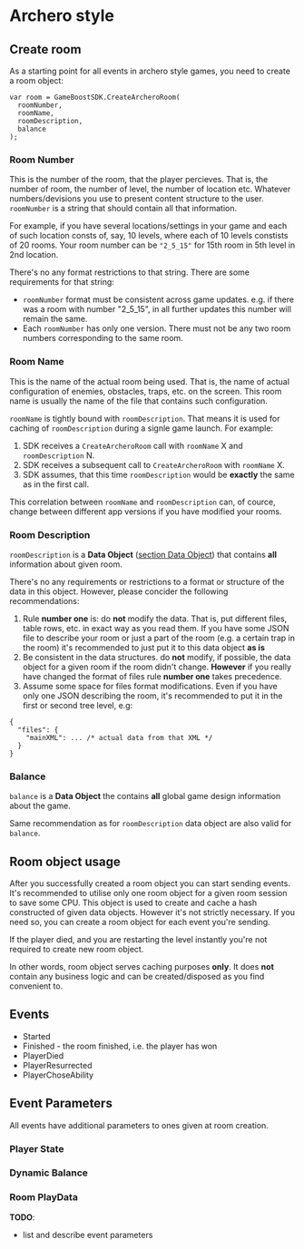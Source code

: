 # Archero style

## Create room

As a starting point for all events in archero style games, you need to create a room object:
```
var room = GameBoostSDK.CreateArcheroRoom(
  roomNumber,
  roomName,
  roomDescription,
  balance
);
```

### Room Number

This is the number of the room, that the player percieves. That is, the number of room, the number of level, the number of location etc. Whatever numbers/devisions you use to present content structure to the user. `roomNumber` is a string that should contain all that information.

For example, if you have several locations/settings in your game and each of such location consts of, say, 10 levels, where each of 10 levels constists of 20 rooms. Your room number can be `"2_5_15"` for 15th room in 5th level in 2nd location.

There's no any format restrictions to that string. There are some requirements for that string:
* `roomNumber` format must be consistent across game updates. e.g. if there was  a room with number "2_5_15", in all further updates this number will remain the same.
* Each `roomNumber` has only one version. There must not be any two room numbers corresponding to the same room.


### Room Name

This is the name of the actual room being used. That is, the name of actual configuration of enemies, obstacles, traps, etc. on the screen. This room name is usually the name of the file that contains such configuration.

`roomName` is tightly bound with `roomDescription`. That means it is used for caching of `roomDescription` during a signle game launch. For example:
1. SDK receives a `CreateArcheroRoom` call with `roomName` X and `roomDescription` N.
2. SDK receives a subsequent call to `CreateArcheroRoom` with `roomName` X.
3. SDK assumes, that this time `roomDescription` would be **exactly** the same as in the first call.

This correlation between `roomName` and `roomDescription` can, of cource, change between different app versions if you have modified your rooms.


### Room Description

`roomDescription` is a **Data Object** ([section Data Object](https://github.com/chestnut42/doitbetter-unity/blob/main/README.md)) that contains **all** information about given room.

There's no any requirements or restrictions to a format or structure of the data in this object. However, please concider the following recommendations:
1. Rule **number one** is: do **not** modify the data. That is, put different files, table rows, etc. in exact way as you read them. If you have some JSON file to describe your room or just a part of the room (e.g. a certain trap in the room) it's recommended to just put it to this data object **as is**
1. Be consistent in the data structures. do **not** modify, if possible, the data object for a given room if the room didn't change. **However** if you really have changed the format of files rule **number one** takes precedence.
1. Assume some space for files format modifications. Even if you have only one JSON describing the room, it's recommended to put it in the first or second tree level, e.g:
```
{
  "files": {
    "mainXML": ... /* actual data from that XML */
  }
}
```


### Balance

`balance` is a **Data Object** the contains **all** global game design information about the game.

Same recommendation as for `roomDescription` data object are also valid for `balance`.


## Room object usage

After you successfully created a room object you can start sending events. It's recommended to utilise only one room object for a given room session to save some CPU. This object is used to create and cache a hash constructed of given data objects. However it's not strictly necessary. If you need so, you can create a room object for each event you're sending.

If the player died, and you are restarting the level instantly you're not required to create new room object.

In other words, room object serves caching purposes **only**. It does **not** contain any business logic and can be created/disposed as you find convenient to.


## Events

* Started
* Finished - the room finished, i.e. the player has won
* PlayerDied
* PlayerResurrected
* PlayerChoseAbility


## Event Parameters

All events have additional parameters to ones given at room creation.

### Player State


### Dynamic Balance


### Room PlayData


**TODO**:
- list and describe event parameters
